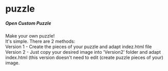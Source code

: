 # puzzle
<h5>Open Custom Puzzle</h5>
Make your own puzzle!</br>
It's simple. There are 2 methods:</br>
Version 1 - Create the pieces of your puzzle and adapt indez.html file</br>
Version 2 - Just copy your desired image into 'Version2' folder and adapt index.html (this version doesn't need to edit (create puzzle pieces of your) image.
